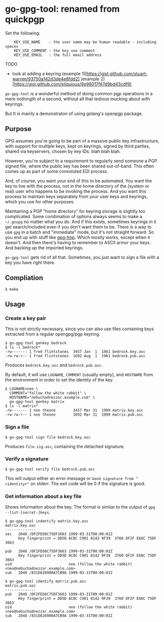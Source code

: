 # go-gpg-tool: renamed from quickpgp 

Set the following:
```
    KEY_USE_NAME    : the user name may be human readable - including spaces
    KEY_USE_COMMENT : the key use comment
    KEY_USE_EMAIL   : the full email address
```
TODO

- look at adding a keyring (example 1)[https://gist.github.com/stuart-warren/93750a142d3de4e8fdd2] (example 2)[https://gist.github.com/eliquious/9e96017f47d9bd43cdf9]


`go-gpg-tool` is a wonderful method of doing common pgp operations in a mere
nothingth of a second, without all that tedious mucking about with keyrings.

But It is mainly a demonstraton of using golang's openpgp package.

## Purpose

GPG assumes you're going to be part of a massive public key infrastructure, with support for multiple keys, kept on keyrings, signed by third parties, shared via keyservers, chosen by key IDs. blah blah blah.

However, you're subject to a requirement to regularly send someone a PGP signed file, where the public key has been shared out-of-band.  This often comes up as part of some convoluted EDI process.

And, of course, you want your end of this to be automated.  You want the key to live with the process, not in the home directory of the (system or real) user who happens to be invoking the process.  And you want this process to maintain keys separately from your user keys and keyrings, which you use for other purposes.

Maintaining a PGP "home directory" for keyring storage is slightly too complicated.  Some combination of options always seems to make a `~/.gnupg` no matter what you do.  And if this exists, sometimes keyrings in it get search/included even if you don't want them to be.  There *is* a way to use `gpg` in a batch and "immediate" mode, but it's not straight forward.  So you end up with stuff like [gpg-tmp](https://github.com/Keith-S-Thompson/gpg-tmp).  Which mostly works, except when it doesn't.  And then there's having to remember to ASCII armor your keys.  And backing up the imported keyrings.

`go-gpg-tool` gets rid of all that.  Sometimes, you just want to sign a file with a key you have right there.

## Compliation

```
$ make
```

## Usage

### Create a key pair

This is not strictly necessary, since you can also use files containing keys extracted from a regular opengpg/pgp keyring.

```
$ go-gpg-tool genkey bedrock
$ ls -l bedrock*
-rw------- 1 fred flintstones  3457 Jan  1  1961 bedrock.key.asc
-rw-rw-r-- 1 fred flintstones  1692 Aug  1  1961 bedrock.pub.asc
```
Produces `bedrock.key.asc` and `bedrock.pub.asc`.

By default, it will use `LOGNAME`, `COMMENT` (usually empty), and `HOSTNAME` from the environment in order to set the identity of the key.

```
$ LOGNAME=neo \
  COMMENT="follow the white rabbit" \
  HOSTNAME="nebuchadnezzar.example.com" \
  go-gpg-tool genkey matrix
$ ls -l matrix*
-rw------- 1 neo theone        3457 Mar 31  1999 matrix.key.asc
-rw-rw-r-- 1 neo theone        1692 Mar 31  1999 matrix.pub.asc
```

### Sign a file

```
$ go-gpg-tool sign file bedrock.key.asc
```

Produces `file.sig.asc`, containing the detached signature.

### Verify a signature

```
$ go-gpg-tool verify file bedrock.pub.asc
```
This will output either an error message or `Good signature from "<identity>"` on stderr.  The exit code will be 0 if the signature is good.


### Get information about a key file

Shows information about the key.  The format is similar to the output of `gpg --list-[secret-]keys`.
```
$ go-gpg-tool indentify matrix.key.asc
matrix.key.asc
--------------
sec   2048 /DF2FE68C75DF3663 1999-03-31T00:00:01Z
      Key fingerprint = DD5D AC8C C901 8142 9F39  3760 DF2F E68C 75DF 3663

pub   2048 /DF2FE68C75DF3663 1999-03-31T00:00:01Z
      Key fingerprint = DD5D AC8C C901 8142 9F39  3760 DF2F E68C 75DF 3663
uid                          neo (follow the white rabbit) <neo@nebuchadnezzar.example.com>
sub   2048 /831D828900A7CB9A 1999-03-31T00:00:01Z

$ go-gpg-tool identify matrix.pub.asc 
matrix.pub.asc
--------------
pub   2048 /DF2FE68C75DF3663 1999-03-31T00:00:01Z
      Key fingerprint = DD5D AC8C C901 8142 9F39  3760 DF2F E68C 75DF 3663
uid                          neo (follow the white rabbit) <neo@nebuchadnezzar.example.com>
sub   2048 /831D828900A7CB9A 1999-03-31T00:00:01Z
```
